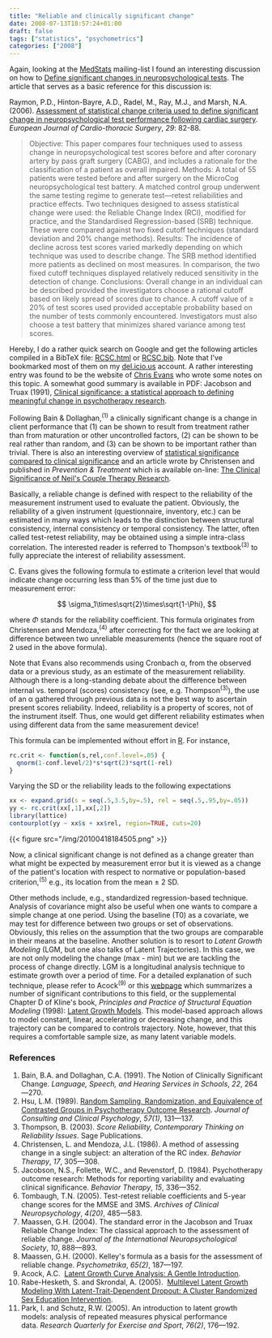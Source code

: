 ```yaml
---
title: "Reliable and clinically significant change"
date: 2008-07-13T18:57:24+01:00
draft: false
tags: ["statistics", "psychometrics"]
categories: ["2008"]
---
```


Again, looking at the [MedStats][MedStats] mailing-list I found an interesting discussion on how to [Define significant changes in neuropsychological tests][Define significant changes in neuropsychological tests]. The article that serves as a basic reference for this discussion is:

Raymon, P.D., Hinton-Bayre, A.D., Radel, M., Ray, M.J., and Marsh, N.A. (2006). [Assessment of statistical change criteria used to define significant change in neuropsychological test performance following cardiac surgery](/pub/Raymond2006_SCC.pdf). *European Journal of Cardio-thoracic Surgery*, *29*: 82-88.

> Objective: This paper compares four techniques used to assess change in neuropsychological test scores before and after coronary artery by pass graft surgery (CABG), and includes a rationale for the classification of a patient as overall impaired. Methods: A total of 55 patients were tested before and after surgery on the MicroCog neuropsychological test battery. A matched control group underwent the same testing regime to generate test—retest reliabilities and practice effects. Two techniques designed to assess statistical change were used: the Reliable Change Index (RCI), modified for practice, and the Standardised Regression-based (SRB) technique. These were compared against two fixed cutoff techniques (standard deviation and 20% change methods). Results: The incidence of decline across test scores varied markedly depending on which technique was used to describe change. The SRB method identified more patients as declined on most measures. In comparison, the two fixed cutoff techniques displayed relatively reduced sensitivity in the detection of change. Conclusions: Overall change in an individual can be described provided the investigators choose a rational cutoff based on likely spread of scores due to chance. A cutoff value of ≥ 20% of test scores used provided acceptable probability based on the number of tests commonly encountered. Investigators must also choose a test battery that minimizes shared variance among test scores.

Hereby, I do a rather quick search on Google and get the following articles compiled in a BibTeX file: [RCSC.html][RCSC.html] or <i class="fa fa-file-code-o fa-1x"></i> [RCSC.bib][RCSC.bib]. Note that I've bookmarked most of them on my [del.icio.us][del.icio.us] account. A rather interesting entry was found to be the website of [Chris Evans][Chris Evans] who wrote some notes on this topic. A somewhat good summary is available in PDF: Jacobson and Truax (1991), [Clinical significance: a statistical approach to defining meaningful change in psychotherapy research][Clinical significance: a statistical approach to defining meaningful change in psychotherapy research].

Following Bain & Dollaghan,<sup>(1)</sup> a clinically significant change is a change in client performance that (1) can be shown to result from treatment rather than from maturation or other uncontrolled factors, (2) can be shown to be real rather than random, and (3) can be shown to be important rather than trivial. There is also an interesting overview of [statistical significance compared to clinical significance] and an article wrote by Christensen and published in *Prevention & Treatment* which is available on-line: [The Clinical Significance of Neil's Couple Therapy Research][The Clinical Significance of Neil's Couple Therapy Research].

Basically, a reliable change is defined with respect to the reliability of the measurement instrument used to evaluate the patient. Obviously, the reliability of a given instrument (questionnaire, inventory, etc.) can be estimated in many ways which leads to the distinction between structural consistency, internal consistency or temporal consistency. The latter, often called test-retest reliability, may be obtained using a simple intra-class correlation. The interested reader is referred to Thompson's textbook<sup>(3)</sup> to fully appreciate the interest of reliability assessment.

C. Evans gives the following formula to estimate a criterion level that would indicate change occurring less than 5% of the time just due to measurement error:

$$ \sigma_1\times\sqrt{2}\times\sqrt{1-\Phi}, $$

where $\Phi$ stands for the reliability coefficient. This formula originates from Christensen and Mendoza,<sup>(4)</sup> after correcting for the fact we are looking at difference between two unreliable measurements (hence the square root of 2 used in the above formula).

Note that Evans also recommends using Cronbach α, from the observed data or a previous study, as an estimate of the measurement reliability. Although there is a long-standing debate about the difference between internal vs. temporal (scores) consistency (see, e.g. Thompson<sup>(3)</sup>), the use of an α gathered through previous data is not the best way to ascertain present scores reliability. Indeed, reliability is a property of scores, not of the instrument itself. Thus, one would get different reliability estimates when using different data from the same measurement device!

This formula can be implemented without effort in [R][R]. For instance, 

```r
rc.crit <- function(s,rel,conf.level=.05) { 
  qnorm(1-conf.level/2)*s*sqrt(2)*sqrt(1-rel) 
}
```

Varying the SD or the reliability leads to the following expectations

```r
xx <- expand.grid(s = seq(.5,3.5,by=.5), rel = seq(.5,.95,by=.05))
yy <- rc.crit(xx[,1],xx[,2])
library(lattice)
contourplot(yy ~ xx$s + xx$rel, region=TRUE, cuts=20)
```

{{< figure src="/img/20100418184505.png" >}}

Now, a clinical significant change is not defined as a change greater than what might be expected by measurement error but it is viewed as a change of the patient's location with respect to normative or population-based criterion,<sup>(5)</sup> e.g., its location from the mean ± 2 SD.

Other methods include, e.g., standardized regression-based technique. Analysis of covariance might also be useful when one wants to compare a simple change at one period. Using the baseline (T0) as a covariate, we may test for difference between two groups or set of observations. Obviously, this relies on the assumption that the two groups are comparable in their means at the baseline. Another solution is to resort to *Latent Growth Modeling* (LGM, but one also talks of Latent Trajectories). In this case, we are not only modeling the change (max - min) but we are tackling the process of change directly. LGM is a longitudinal analysis technique to estimate growth over a period of time. For a detailed explanation of such technique, please refer to Acock<sup>(9)</sup> or this [webpage][webpage] which summarizes a number of significant contributions to this field, or the supplemental Chapter D of Kline's book, *Principles and Practice of Structural Equation Modeling* (1998): [Latent Growth Models][Latent Growth Models]. This model-based approach allows to model constant, linear, accelerating or decreasing change, and this trajectory can be compared to controls trajectory. Note, however, that this requires a comfortable sample size, as many latent variable models.

### References

1. Bain, B.A. and Dollaghan, C.A. (1991). The Notion of Clinically Significant Change. *Language, Speech, and Hearing Services in Schools*, *22*, 264—270.
2. Hsu, L.M. (1989). <i class="fa fa-file-pdf-o fa-1x"></i> <a href="http://www.psych.uiuc.edu/~broberts/Hsu,%201989.pdf">Random Sampling, Randomization, and Equivalence of Contrasted Groups in Psychotherapy Outcome Research</a>. *Journal of Consulting and Clinical Psychology*, *57(1)*, 131—137.
3. Thompson, B. (2003). *Score Reliability, Contemporary Thinking on Reliability Issues*. Sage Publications.
4. Christensen, L. and Mendoza, J.L. (1986). A method of assessing change in a single subject: an alteration of the RC index. *Behavior Therapy*, *17*, 305—308.
5. Jacobson, N.S., Follette, W.C., and Revenstorf, D. (1984). Psychotherapy outcome research: Methods for reporting variability and evaluating clinical significance. *Behavior Therapy*, *15*, 336—352.
6. Tombaugh, T.N. (2005). Test-retest reliable coefficients and 5-year change scores for the MMSE and 3MS. *Archives of Clinical Neuropsychology*, *4(20)*, 485—583.
7. Maassen, G.H. (2004). The standard error in the Jacobson and Truax Reliable Change Index: The classical approach to the assessment of reliable change. *Journal of the International Neuropsychological Society*, *10*, 888—893.
8. Maassen, G.H. (2000). Kelley's formula as a basis for the assessment of reliable change. *Psychometrika*, *65(2)*, 187—197.
9. Acock, A.C. <i class="fa fa-file-pdf-o fa-1x"></i> <a href="http://oregonstate.edu/dept/hdfs/papers/lgcgeneral.pdf">Latent Growth Curve Analysis: A Gentle Introduction</a>.
10. Rabe-Hesketh, S. and Skrondal, A. (2005). <i class="fa fa-file-pdf-o fa-1x"></i> <a href="http://www.crm.umontreal.ca/Latent05/pdf/rabe_conf2.pdf">Multilevel Latent Growth Modeling With Latent-Trait-Dependent Dropout: A Cluster Randomized Sex Education Intervention</a>.
11. Park, I. and Schutz, R.W. (2005). An introduction to latent growth models: analysis of repeated measures physical performance data. *Research Quarterly for Exercise and Sport*, *76(2)*, 176—192.  

[MedStats]: http://groups.google.fr/group/MedStats
[Define significant changes in neuropsychological tests]: http://groups.google.fr/group/MedStats/browse_thread/thread/b027b143ad1f329b
[RCSC.html]: /pub/RCSC.html
[RCSC.bib]: /pub/RCSC.bib
[del.icio.us]: http://del.icio.us/ch.lalanne
[Chris Evans]: http://psychlops.org/stats/rcsc.htm
[Clinical significance: a statistical approach to defining meaningful change in psychotherapy research]: /pub/JCCP_Jacobson_ClinSIG.pdf
[statistical significance compared to clinical significance]: http://web.uccs.edu/lbecker/Psy590/clinsig.htm
[The Clinical Significance of Neil's Couple Therapy Research]: http://journals.apa.org/prevention/volume3/pre0030017c.html
[R]: http://www.r-project.org/
[webpage]: http://gseacademic.harvard.edu/~willetjo/change_csa.htm
[Latent Growth Models]: http://psychology.concordia.ca/fac/kline/Supplemental/latent_d.html
